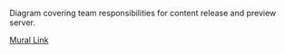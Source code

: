 Diagram covering team responsibilities for content release and preview server.

[Mural Link](https://app.mural.co/t/vagov6717/m/vagov6717/1624971030253/f629c0678f9fb44ade15574707e8be4995c1fbed?sender=uec00ad798a77439d81601916)
